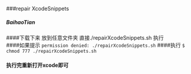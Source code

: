 ###repair XcodeSnippets
##### BaihaoTian
####下载下来 放到任意文件夹  直接./repairXcodeSnippets.sh 执行   
####如果提示 ```permission denied: ./repairXcodeSnippets.sh```
####执行 ```$ chmod 777 ./repairXcodeSnippets.sh ```
####  执行完重新打开xcode即可
